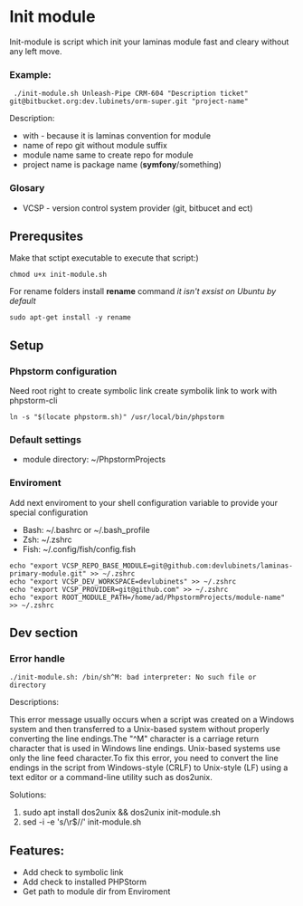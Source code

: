 # Init module


Init-module is script which init your laminas module fast and cleary without any left move.

### Example:

```shell
 ./init-module.sh Unleash-Pipe CRM-604 "Description ticket" git@bitbucket.org:dev.lubinets/orm-super.git "project-name"
```

Description:

* with - because it is laminas convention for module
* name of repo git without module suffix
* module name same to create repo for module
* project name is package name (**symfony**/something)


### Glosary 

* VCSP - version control system provider (git, bitbucet and ect)

## Prerequsites

Make that sctipt executable to execute that script:)

```shell
chmod u+x init-module.sh
```

For rename folders install **rename** command _it isn't exsist on Ubuntu by default_

```shell
sudo apt-get install -y rename
```


## Setup

### Phpstorm configuration

Need root right to create symbolic link create symbolik link to work with phpstorm-cli
```shell
ln -s "$(locate phpstorm.sh)" /usr/local/bin/phpstorm
```

### Default settings

* module directory: ~/PhpstormProjects 

### Enviroment 

Add next enviroment to your shell configuration variable to provide your special configuration

* Bash: ~/.bashrc or ~/.bash_profile
* Zsh: ~/.zshrc
* Fish: ~/.config/fish/config.fish


```shell
echo "export VCSP_REPO_BASE_MODULE=git@github.com:devlubinets/laminas-primary-module.git" >> ~/.zshrc
echo "export VCSP_DEV_WORKSPACE=devlubinets" >> ~/.zshrc
echo "export VCSP_PROVIDER=git@github.com" >> ~/.zshrc
echo "export ROOT_MODULE_PATH=/home/ad/PhpstormProjects/module-name" >> ~/.zshrc
```

## Dev section

### Error handle

```shell
./init-module.sh: /bin/sh^M: bad interpreter: No such file or directory
```

Descriptions: 

This error message usually occurs when a script was created on a Windows system and then transferred to a Unix-based system without properly converting the line endings.The "^M" character is a carriage return character that is used in Windows line endings. Unix-based systems use only the line feed character.To fix this error, you need to convert the line endings in the script from Windows-style (CRLF) to Unix-style (LF) using a text editor or a command-line utility such as dos2unix.

Solutions:
1. sudo apt install dos2unix &&  dos2unix init-module.sh 
2. sed -i -e 's/\r$//' init-module.sh


## Features:
* Add check to symbolic link
* Add check to installed PHPStorm
* Get path to module dir from Enviroment

